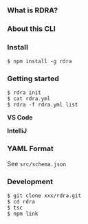 ### What is RDRA?

### About this CLI

### Install
```shell
$ npm install -g rdra
```

### Getting started

```shell
$ rdra init
$ cat rdra.yml
$ rdra -f rdra.yml list
```

**VS Code**

**IntelliJ**


### YAML Format

See `src/schema.json`

### Development

```shell
$ git clone xxx/rdra.git
$ cd rdra
$ tsc
$ npm link
```
